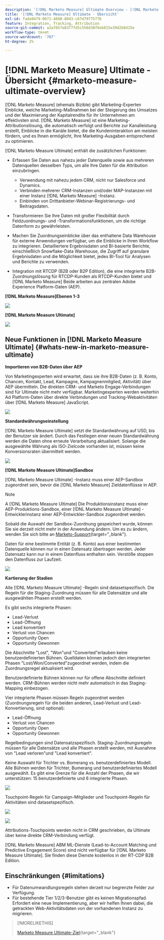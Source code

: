 ```yaml
---
description: '[!DNL Marketo Measure] Ultimate Overview - [!DNL Marketo Measure] - Produktdokumentation'
title: '[!DNL Marketo Measure] Ultimate - Übersicht'
exl-id: fada9479-0671-4698-8043-c67d7977577b
feature: Integration, Tracking, Attribution
source-git-commit: a2a7657e8377fd5c556d38f6eb815e39d2b8d15e
workflow-type: tm+mt
source-wordcount: '707'
ht-degree: 2%

---
```


# [!DNL Marketo Measure] Ultimate - Übersicht {#marketo-measure-ultimate-overview}

[!DNL Marketo Measure] (ehemals Bizible) gibt Marketing-Experten Einblicke, welche Marketing-Maßnahmen bei der Steigerung des Umsatzes und der Maximierung der Kapitalrendite für ihr Unternehmen am effektivsten sind. [!DNL Marketo Measure] ist eine Marketing-Attributionslösung, die automatisch verfolgt und Berichte zur Kanalleistung erstellt, Einblicke in die Kanäle bietet, die die Kundeninteraktion am meisten fördern, und es Ihnen ermöglicht, Ihre Marketing-Ausgaben entsprechend zu optimieren.

[!DNL Marketo Measure Ultimate] enthält die zusätzlichen Funktionen:

* Erfassen Sie Daten aus nahezu jeder Datenquelle sowie aus mehreren Datenquellen desselben Typs, um alle Ihre Daten für die Attribution einzubringen.
   * Verwendung mit nahezu jedem CRM, nicht nur Salesforce und Dynamics.
   * Verbinden mehrerer CRM-Instanzen und/oder MAP-Instanzen mit einer Instanz [!DNL Marketo Measure] -Instanz.
   * Einbinden von Drittanbieter-Webinar-Registrierungs- und Beitragsdaten.

* Transformieren Sie Ihre Daten mit großer Flexibilität durch Feldzuordnungs- und -Transformationsfunktionen, um die richtige Datenform zu gewährleisten.

* Machen Sie Zuordnungseinblicke über das enthaltene Data Warehouse für externe Anwendungen verfügbar, um die Einblicke in Ihren Workflow zu integrieren. Detailliertere Ergebnisdaten und BI-basierte Berichte, einschließlich Snowflake-Data Warehouse, die Zugriff auf granulare Ergebnisdaten und die Möglichkeit bietet, jedes BI-Tool für Analysen und Berichte zu verwenden.

* Integration mit RTCDP (B2B oder B2P Edition), die eine integrierte B2B-Zuordnungslösung für RTCDP-Kunden als RTCDP-Kunden bietet und [!DNL Marketo Measure] Beide arbeiten aus zentralen Adobe Experience Platform-Daten (AEP).

**[!DNL Marketo Measure]Ebenen 1-3**

![](assets/marketo-measure-ultimate-overview-1.png)

**[!DNL Marketo Measure Ultimate]**

![](assets/marketo-measure-ultimate-overview-2.png)

## Neue Funktionen in [!DNL Marketo Measure Ultimate] {#whats-new-in-marketo-measure-ultimate}

**Importieren von B2B-Daten über AEP**

Von Marketingexperten wird erwartet, dass sie ihre B2B-Daten (z. B. Konto, Chancen, Kontakt, Lead, Kampagne, Kampagnenmitglied, Aktivität) über AEP übermitteln. Die direkten CRM- und Marketo Engage-Verbindungen sind für Ultimate nicht mehr verfügbar. Marketingexperten werden weiterhin Ad Platform-Daten über direkte Verbindungen und Tracking-Webaktivitäten über [!DNL Marketo Measure] JavaScript.

![](assets/marketo-measure-ultimate-overview-3.png)

**Standardwährungseinstellung**

[!DNL Marketo Measure Ultimate] setzt die Standardwährung auf USD, bis der Benutzer sie ändert. Durch das Festlegen einer neuen Standardwährung werden die Daten ohne erneute Verarbeitung aktualisiert. Solange die ausgewählte Währung als ISO-Zielcode vorhanden ist, müssen keine Konversionsraten übermittelt werden.

![](assets/marketo-measure-ultimate-overview-4.png)

**[!DNL Marketo Measure Ultimate]Sandbox**

[!DNL Marketo Measure Ultimate] -Instanz muss einer AEP-Sandbox zugeordnet sein, bevor die [!DNL Marketo Measure] Zieldatenflüsse in AEP.

>[!NOTE]
>
>A [!DNL Marketo Measure Ultimate] Die Produktionsinstanz muss einer AEP-Produktions-Sandbox, einer [!DNL Marketo Measure Ultimate] -Entwicklerinstanz einer AEP-Entwickler-Sandbox zugeordnet werden.

Sobald die Auswahl der Sandbox-Zuordnung gespeichert wurde, können Sie sie derzeit nicht mehr in der Anwendung ändern. Um es zu ändern, wenden Sie sich bitte an [Marketo-Support](https://nation.marketo.com/t5/support/ct-p/Support){target="_blank"}.

Daten für eine bestimmte Entität (z. B. Konto) aus einer bestimmten Datenquelle können nur in einen Datensatz übertragen werden. Jeder Datensatz kann nur in einem Datenfluss enthalten sein. Verstöße stoppen den Datenfluss zur Laufzeit.

![](assets/marketo-measure-ultimate-overview-5.png)

**Kartierung der Stadien**

Alle [!DNL Marketo Measure Ultimate] -Regeln sind datasetspezifisch. Die Regeln für die Staging-Zuordnung müssen für alle Datensätze und alle ausgewählten Phasen erstellt werden.

Es gibt sechs integrierte Phasen:

* Lead-Verlust
* Lead-Öffnung
* Lead konvertiert
* Verlust von Chancen
* Opportunity Open
* Opportunity Gewonnen

Die Abschnitte &quot;Lost&quot;, &quot;Won&quot;und &quot;Converted&quot;erlauben keine benutzerdefinierten Bühnen. Quelldaten können jedoch den integrierten Phasen &quot;Lost/Won/Converted&quot;zugeordnet werden, indem die Zuordnungsregel aktualisiert wird.

Benutzerdefinierte Bühnen können nur für offene Abschnitte definiert werden.
CRM-Bühnen werden nicht mehr automatisch in das Staging-Mapping einbezogen.

Vier integrierte Phasen müssen Regeln zugeordnet werden (Zuordnungsregeln für die beiden anderen, Lead-Verlust und Lead-Konvertierung, sind optional):

* Lead-Öffnung
* Verlust von Chancen
* Opportunity Open
* Opportunity Gewonnen

Regelbedingungen sind Datensatzspezifisch. Staging-Zuordnungsregeln müssen für alle Datensätze und alle Phasen erstellt werden, mit Ausnahme von &quot;Lead verloren&quot;und &quot;Lead konvertiert&quot;.

Keine Auswahl für Trichter vs. Bomerang vs. benutzerdefiniertes Modell. Alle Bühnen werden für Trichter, Bumerang und benutzerdefiniertes Modell ausgewählt. Es gibt eine Grenze für die Anzahl der Phasen, die wir unterstützen: 15 benutzerdefinierte und 6 integrierte Phasen.

![](assets/marketo-measure-ultimate-overview-6.png)

Touchpoint-Regeln für Campaign-Mitglieder und Touchpoint-Regeln für Aktivitäten sind datasetspezifisch.

![](assets/marketo-measure-ultimate-overview-7.png)

![](assets/marketo-measure-ultimate-overview-8.png)

Attributions-Touchpoints werden nicht in CRM geschrieben, da Ultimate über keine direkte CRM-Verbindung verfügt.

[!DNL Marketo Measure] ABM ML-Dienste (Lead-to-Account Matching und Predictive Engagement Score) sind nicht verfügbar für [!DNL Marketo Measure Ultimate]. Sie finden diese Dienste kostenlos in der RT-CDP B2B Edition.

## Einschränkungen {#limitations}

* Für Datenumwandlungsregeln stehen derzeit nur begrenzte Felder zur Verfügung.
* Für bestehende Tier 1/2/3-Benutzer gibt es keinen Migrationspfad. Erfordert eine neue Implementierung, aber wir helfen Ihnen dabei, die getrackten Web-Aktivitätsdaten von der vorhandenen Instanz zu migrieren.

>[!MORELIKETHIS]
>
>[Marketo Measure Ultimate-Ziel](https://experienceleague.adobe.com/docs/experience-platform/destinations/catalog/adobe/marketo-measure-ultimate.html?lang=en){target="_blank"}
